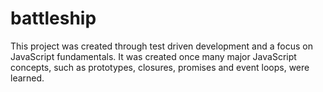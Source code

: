 # battleship

This project was created through test driven development and a focus on JavaScript fundamentals. It was created once many major JavaScript concepts, such as prototypes, closures, promises and event loops, were learned.
